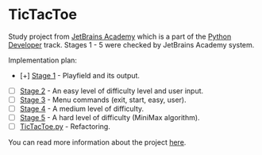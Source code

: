 # TicTacToe

Study project from [JetBrains Academy](https://hyperskill.org/projects?goal=7) which is a part of the [Python Developer](https://hyperskill.org/knowledge-map) track. Stages 1 - 5 were checked by JetBrains Academy system.

Implementation plan:
- [+] [Stage 1](https://hyperskill.org/projects/82/stages/452/implement) - Playfield and its output.
- [ ] [Stage 2](https://hyperskill.org/projects/82/stages/453/implement) - An easy level of difficulty level and user input.
- [ ] [Stage 3](https://hyperskill.org/projects/82/stages/454/implement) - Menu commands (exit, start, easy, user).
- [ ] [Stage 4](https://hyperskill.org/projects/82/stages/455/implement) - A medium level of difficulty.
- [ ] [Stage 5](https://hyperskill.org/projects/82/stages/456/implement) - A hard level of difficulty (MiniMax algorithm).
- [ ] [TicTacToe.py](TicTacToe.py) - Refactoring.

You can read more information about the project [here](https://hyperskill.org/projects/82?goal=391).

